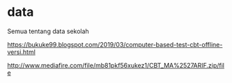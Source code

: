 # data

Semua tentang data sekolah

https://bukuke99.blogspot.com/2019/03/computer-based-test-cbt-offline-versi.html

http://www.mediafire.com/file/mb81pkf56xukez1/CBT_MA%2527ARIF.zip/file
